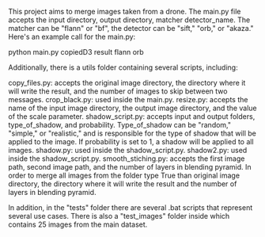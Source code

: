 This project aims to merge images taken from a drone. The main.py file accepts the input directory, output directory, matcher detector_name. The matcher can be "flann" or "bf", the detector can be "sift," "orb," or "akaza." Here's an example call for the main.py:

python main.py copiedD3 result flann orb

Additionally, there is a utils folder containing several scripts, including:

copy_files.py: accepts the original image directory, the directory where it will write the result, and the number of images to skip between two messages.
crop_black.py: used inside the main.py.
resize.py: accepts the name of the input image directory, the output image directory, and the value of the scale parameter.
shadow_script.py: accepts input and output folders, type_of_shadow, and probability. Type_of_shadow can be "random," "simple," or "realistic," and is responsible for the type of shadow that will be applied to the image. If probability is set to 1, a shadow will be applied to all images.
shadow.py: used inside the shadow_script.py.
shadow2.py: used inside the shadow_script.py.
smooth_stiching.py: accepts the first image path, second image path, and the number of layers in blending pyramid. In order to merge all images from the folder type True than original image directory, the directory where it will write the result and the number of layers in blending pyramid. 

In addition, in the "tests" folder there are several .bat scripts that represent several use cases.
There is also a "test_images" folder inside which contains 25 images from the main dataset.